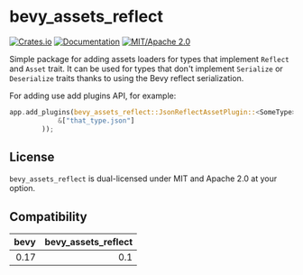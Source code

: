 # bevy_assets_reflect

[![Crates.io](https://img.shields.io/crates/v/bevy_assets_reflect)](https://crates.io/crates/bevy_assets_reflect)
[![Documentation](https://docs.rs/bevy_assets_reflect/badge.svg)](https://docs.rs/bevy_assets_reflect)
[![MIT/Apache 2.0](https://img.shields.io/badge/license-MIT%2FApache-blue.svg)](https://github.com/bevy_assets_reflect/bevy_assets_reflect#license)

Simple package for adding assets loaders for types that implement `Reflect` and `Asset` trait. It can be used for types that don't implement `Serialize` or `Deserialize` traits thanks to using the Bevy reflect serialization.


For adding use add plugins API, for example:
```rust
app.add_plugins(bevy_assets_reflect::JsonReflectAssetPlugin::<SomeType>::new(
            &["that_type.json"]
        ));
```

## License

`bevy_assets_reflect` is dual-licensed under MIT and Apache 2.0 at your option.

## Compatibility

| bevy | bevy_assets_reflect |
| ---: | ---------: |
| 0.17 |        0.1 |
